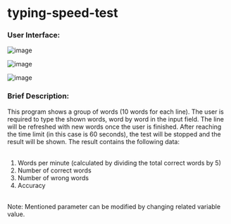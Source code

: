 # typing-speed-test

<h3>User Interface:</h3>

![image](https://user-images.githubusercontent.com/97732966/205474720-2084b8a2-b991-4485-bd47-4baaf5df17c6.png)

![image](https://user-images.githubusercontent.com/97732966/205474732-905a3235-7bf8-4c27-b57e-0aeb4b6bea7e.png)

![image](https://user-images.githubusercontent.com/97732966/205474717-6506a8d0-acbb-4ba6-892c-4031ab27e988.png)

<h3> Brief Description: </h3>
This program shows a group of words (10 words for each line). The user is required to type the shown words, word by word in the input field. The line will be refreshed with new words once the user is finished. After reaching the time limit (in this case is 60 seconds), the test will be stopped and the result will be shown. The result contains the following data:<br><br>

1. Words per minute (calculated by dividing the total correct words by 5)<br>
2. Number of correct words<br>
3. Number of wrong words<br>
4. Accuracy<br><br>

Note: Mentioned parameter can be modified by changing related variable value.

